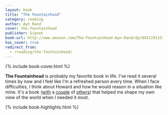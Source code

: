 ```yaml
---
layout: book
title: "The Fountainhead"
category: reading
author: Ayn Rand
cover: the-fountainhead
publisher: Signet
book-url: http://www.amazon.com/The-Fountainhead-Ayn-Rand/dp/0451191153
has_cover: true
redirect_from:
  - /reading/the-fountainhead/
---
```

{% include book-cover.html %}

**The Fountainhead** is probably my favorite book in life. I've read it several times by now and I feel like I'm a refreshed person every time. When I face difficulties, I think about Howard and how he would reason in a situation like mine. It's a book ([with](/reading/stranger-in-a-strange-land) a [couple](/reading/island) of [others](/reading/atlas-shrugged/)) that helped me shape my own view of the world when I needed it most.

{% include book-highlights.html %}
